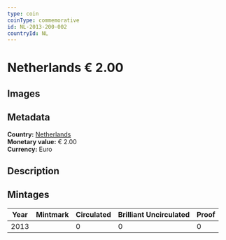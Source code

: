 ```yaml
---
type: coin
coinType: commemorative
id: NL-2013-200-002
countryId: NL
---
```


# Netherlands € 2.00

## Images


## Metadata

**Country:** [Netherlands](../../Countries/Netherlands/index.md)\
**Monetary value:** € 2.00\
**Currency:** Euro

## Description


## Mintages

| Year | Mintmark | Circulated | Brilliant Uncirculated | Proof |
| ---- | -------- | ---------- | ---------------------- | ----- |
| 2013 |  | 0| 0 | 0 |
